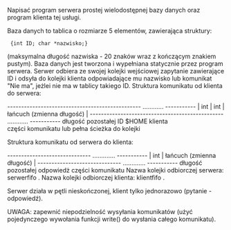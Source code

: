 Napisać program serwera prostej wielodostępnej bazy danych oraz program klienta tej usługi.

Baza danych to tablica o rozmiarze 5 elementów, zawierająca struktury:

     {int ID; char *nazwisko;}
  
(maksymalna długość nazwiska - 20 znaków wraz z kończącym znakiem pustym). Baza danych jest tworzona i wypełniana statycznie przez program serwera. Serwer odbiera ze swojej kolejki wejściowej zapytanie zawierające ID i odsyła do kolejki klienta odpowiadające mu nazwisko lub komunikat "Nie ma", jeżlei nie ma w tablicy takiego ID.
Struktura komunikatu od klienta do serwera:

   ------------------------------------------------ ............ -----------
   |       int        |       int       |    łańcuch (zmienna długość)     |
   ------------------------------------------------ ............ -----------
    długość pozostałej         ID                  $HOME klienta              
    części komunikatu                              lub pełna ścieżka do kolejki

  
Struktura komunikatu od serwera do klienta:
   
   ------------------------------ ............. -----------
   |       int        |     łańcuch (zmienna długość)     |
   ------------------------------ ............. -----------
    długość pozostałej              odpowiedż
    części komunikatu
Nazwa kolejki odbiorczej serwera: serwerfifo .
Nazwa kolejki odbiorczej klienta: klientfifo .

Serwer działa w pętli nieskończonej, klient tylko jednorazowo (pytanie - odpowiedź).

UWAGA: zapewnić niepodzielność wysyłania komunikatów (użyć pojedynczego wywołania funkcji write() do wysłania całego komunikatu).

